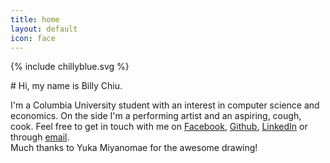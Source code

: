 ```yaml
---
title: home
layout: default
icon: face
---
```


{% include chillyblue.svg %}
<div class="center-button"><div class="center-button-text" markdown="1">
# Hi, my name is Billy Chiu.

I'm a Columbia University student with an interest in computer science and economics. On the side I'm a performing artist and an aspiring, cough, cook. Feel free to get in touch with me on [Facebook](https://www.facebook.com/billychillybluechiu), [Github](https://github.com/WilliamChiu), [LinkedIn](https://www.linkedin.com/in/william-chiu-2a192033) or through [email](mailto:william@chilly.blue).  
Much thanks to Yuka Miyanomae for the awesome drawing!
</div></div>

